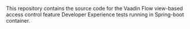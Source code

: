 This repository contains the source code for the Vaadin Flow view-based 
access control feature Developer Experience tests running in Spring-boot 
container.
